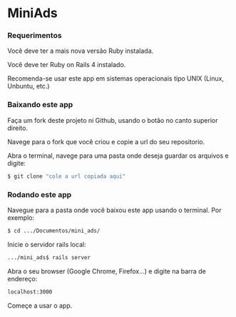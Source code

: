 # MiniAds
### Requerimentos
Você deve ter a mais nova versão Ruby instalada.

Você deve ter Ruby on Rails 4 instalado.

Recomenda-se usar este app em sistemas operacionais tipo UNIX (Linux, Unbuntu, etc.)
### Baixando este app
Faça um fork deste projeto ni Github, usando o botão no canto superior direito.

Navege para o fork que você criou e copie a url do seu repositorio.

Abra o terminal, navege para uma pasta onde deseja guardar os arquivos e digite:
```sh
$ git clone "cole a url copiada aqui"
```
### Rodando este app
Navegue para a pasta onde você baixou este app usando o terminal. Por exemplo:
```sh
$ cd .../Documentos/mini_ads/
```
Inicie o servidor rails local:
```sh
.../mini_ads$ rails server
```
Abra o seu browser (Google Chrome, Firefox...) e digite na barra de endereço:
```sh
localhost:3000
```
Começe a usar o app.
